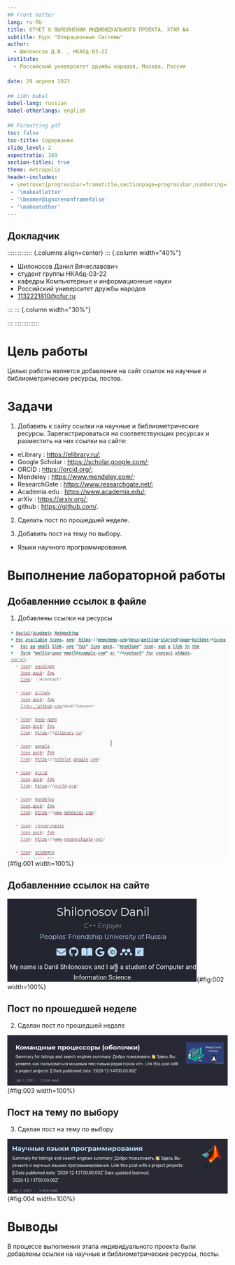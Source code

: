 ```yaml
---
## Front matter
lang: ru-RU
title: ОТЧЕТ О ВЫПОЛНЕНИИ ИНДИВИДУАЛЬНОГО ПРОЕКТА. ЭТАП №4
subtitle: Курс "Операционные Системы"
author:
  - Шилоносов Д.В. , НКАбд-03-22
institute:
  - Российский университет дружбы народов, Москва, Россия
  
date: 29 апреля 2023

## i18n babel
babel-lang: russian
babel-otherlangs: english

## Formatting pdf
toc: false
toc-title: Содержание
slide_level: 2
aspectratio: 169
section-titles: true
theme: metropolis
header-includes:
 - \metroset{progressbar=frametitle,sectionpage=progressbar,numbering=fraction}
 - '\makeatletter'
 - '\beamer@ignorenonframefalse'
 - '\makeatother'
---
```



## Докладчик

:::::::::::::: {.columns align=center}
::: {.column width="40%"}

  * Шилоносов Данил Вячеславович
  * студент группы НКАбд-03-22
  * кафедры Компьютерные и информационные науки 
  * Российский университет дружбы народов
  * [1132221810@pfur.ru](mailto:1132221810@pfur.ru)
  

:::
::: {.column width="30%"}


:::
::::::::::::::


# Цель работы
Целью работы является добавление на сайт ссылок на научные и библиометрические ресурсы, постов.

# Задачи 
1. Добавить к сайту ссылки на научные и библиометрические ресурсы.
Зарегистрироваться на соответствующих ресурсах и разместить на них ссылки на сайте:
- eLibrary : https://elibrary.ru/;
- Google Scholar : https://scholar.google.com/;
- ORCID : https://orcid.org/;
- Mendeley : https://www.mendeley.com/;
- ResearchGate : https://www.researchgate.net/;
- Academia.edu : https://www.academia.edu/;
- arXiv : https://arxiv.org/;
- github : https://github.com/.

2. Сделать пост по прошедшей неделе.

3. Добавить пост на тему по выбору.
- Языки научного программирования.

# Выполнение лабораторной работы
## Добавленние ссылок в файле
1. Добавлены ссылки на ресурсы

![](image/1.png){#fig:001 width=100%}

## Добавленние ссылок на сайте

![](image/2.png){#fig:002 width=100%}

## Пост по прошедшей неделе
2. Сделан пост по прошедшей неделе

![Пост по прошедшей неделе](image/3.png){#fig:003 width=100%}

## Пост на тему по выбору
3. Сделан пост на тему по выбору

![Пост по на тему по выбору](image/4.png){#fig:004 width=100%}


# Выводы
В процессе выполнения этапа индивидуального проекта были добавлены ссылки на научные и библиометрические ресурсы, посты.
